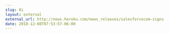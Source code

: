 ```yaml
---
slug: 8i
layout: external
external_url: http://news.heroku.com/news_releases/salesforcecom-signs-definitive-agreement-to-acquire-heroku
date: 2010-12-08T07:53:57-06:00
---
```

